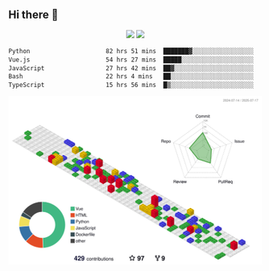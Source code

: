 ## Hi there 👋
<div align="center">
<span>  </span>
<img height="170px" src="https://github-readme-stats.vercel.app/api?username=bigQY&show_icons=true&count_private==true&v=3" /><span>        </span><img height="170px" src="https://github-readme-stats.vercel.app/api/top-langs/?username=bigQY&layout=compact&langs_count=8&hide=html&v=3" />
<span>  </span>
</div>
<div align="center">

<!--START_SECTION:waka-->

```txt
Python                     82 hrs 51 mins  ███████▓░░░░░░░░░░░░░░░░░   30.30 %
Vue.js                     54 hrs 27 mins  █████░░░░░░░░░░░░░░░░░░░░   19.91 %
JavaScript                 27 hrs 42 mins  ██▓░░░░░░░░░░░░░░░░░░░░░░   10.13 %
Bash                       22 hrs 4 mins   ██░░░░░░░░░░░░░░░░░░░░░░░   08.08 %
TypeScript                 15 hrs 56 mins  █▒░░░░░░░░░░░░░░░░░░░░░░░   05.83 %
```

<!--END_SECTION:waka-->
</div>

![](./profile-3d-contrib/profile-gitblock.svg)
